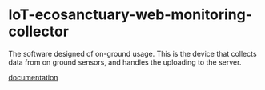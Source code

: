# IoT-ecosanctuary-web-monitoring-collector

The software designed of on-ground usage. This is the device that collects data from on ground sensors, and handles the uploading to the server.

[documentation](https://github.com/green0range/IoT-ecosanctuary-web-monitoring-Docs)
